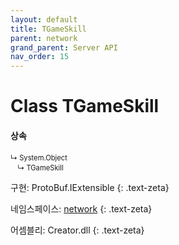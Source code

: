 ```yaml
---
layout: default
title: TGameSkill
parent: network
grand_parent: Server API
nav_order: 15
---
```


# Class TGameSkill

#### 상속
<div class="code-example" markdown="1" style = "font-size:0.8em;">
↳ System.Object<br/>
　↳ TGameSkill
</div>

구현: ProtoBuf.IExtensible
{: .text-zeta}

네임스페이스: [network](../)
{: .text-zeta}

어셈블리: Creator.dll
{: .text-zeta}